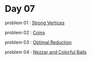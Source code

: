 # Day 07

problem 01 : [ Strong Vertices ](https://codeforces.com/problemset/problem/1857/D)

problem 02 : [ Coins ](https://codeforces.com/problemset/problem/1814/A)

problem 03 : [ Optimal Reduction ](https://codeforces.com/problemset/problem/1713/B)

problem 04 : [ Nezzar and Colorful Balls ](https://codeforces.com/problemset/problem/1478/A)


